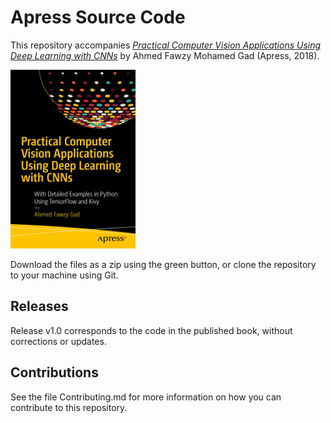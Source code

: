 # Apress Source Code

This repository accompanies [*Practical Computer Vision Applications Using Deep Learning with CNNs*](https://www.apress.com/9781484241660) by Ahmed Fawzy Mohamed Gad (Apress, 2018).

[comment]: #cover
![Cover image](9781484241660.jpg)

Download the files as a zip using the green button, or clone the repository to your machine using Git.

## Releases

Release v1.0 corresponds to the code in the published book, without corrections or updates.

## Contributions

See the file Contributing.md for more information on how you can contribute to this repository.